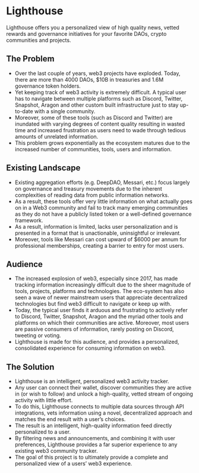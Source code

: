 # Lighthouse
Lighthouse offers you a personalized view of high quality news, vetted rewards and governance initiatives for your favorite DAOs, crypto communities and projects.

## The Problem

- Over the last couple of years, web3 projects have exploded. Today, there are more than 4000 DAOs, $10B in treasuries and 1.6M governance token holders.
- Yet keeping track of web3 activity is extremely difficult. A typical user has to navigate between multiple platforms such as Discord, Twitter, Snapshot, Aragon and other custom built infrastructure just to stay up-to-date with a single community.
- Moreover, some of these tools (such as Discord and Twitter) are inundated with varying degrees of content quality resulting in wasted time and increased frustration as users need to wade through tedious amounts of unrelated information.
- This problem grows exponentially as the ecosystem matures due to the increased number of communities, tools, users and information.

## Existing Landscape

- Existing aggregation efforts (e.g. DeepDAO, Messari, etc.) focus largely on governance and treasury movements due to the inherent complexities of reading data from public information networks.
- As a result, these tools offer very little information on what actually goes on in a Web3 community and fail to track many emerging communities as they do not have a publicly listed token or a well-defined governance framework.
- As a result, information is limited, lacks user personalization and is presented in a format that is unactionable, uninsightful or irrelevant.
- Moreover, tools like Messari can cost upward of $6000 per annum for professional memberships, creating a barrier to entry for most users.

## Audience

- The increased explosion of web3, especially since 2017, has made tracking information increasingly difficult due to the sheer magnitude of tools, projects, platforms and technologies. The eco-system has also seen a wave of newer mainstream users that appreciate decentralized technologies but find web3 difficult to navigate or keep up with.
- Today, the typical user finds it arduous and frustrating to actively refer to Discord, Twitter, Snapshot, Aragon and the myriad other tools and platforms on which their communities are active. Moreover, most users are passive consumers of information, rarely posting on Discord, tweeting or voting.
- Lighthouse is made for this audience, and provides a personalized, consolidated experience for consuming information on web3.

## The Solution

- Lighthouse is an intelligent, personalized web3 activity tracker.
- Any user can connect their wallet, discover communities they are active in (or wish to follow) and unlock a high-quality, vetted stream of ongoing activity with little effort.
- To do this, Lighthouse connects to multiple data sources through API integrations, vets information using a novel, decentralized approach and matches the end result with a user’s choices.
- The result is an intelligent, high-quality information feed directly personalized to a user.
- By filtering news and announcements, and combining it with user preferences, Lighthouse provides a far superior experience to any existing web3 community tracker.
- The goal of this project is to ultimately provide a complete and personalized view of a users’ web3 experience.
